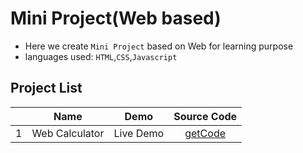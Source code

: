 # Mini Project(Web based)
- Here we create `Mini Project` based on Web for learning purpose
- languages used: `HTML`,`CSS`,`Javascript`

## Project List
||Name|Demo|Source Code|
|--|:--:|:--:|:--:|
|1|Web Calculator|Live Demo|[getCode](https://github.com/kumarrahul4/web-mini-project/tree/main/Web%20Caculator)|
